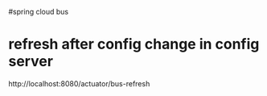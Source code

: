 #spring cloud bus
# refresh after config change in config server
http://localhost:8080/actuator/bus-refresh